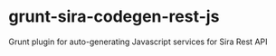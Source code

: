 grunt-sira-codegen-rest-js
===========================

Grunt plugin for auto-generating Javascript services for Sira Rest API
